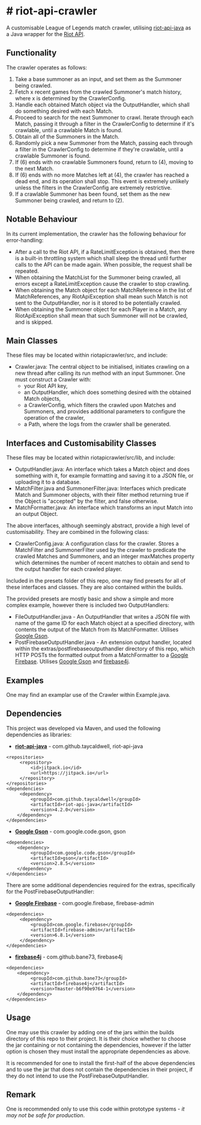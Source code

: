 
# # riot-api-crawler

A customisable League of Legends match crawler, utilising [riot-api-java](https://github.com/taycaldwell/riot-api-java) as a Java wrapper for the [Riot API](https://developer.riotgames.com/). 

## Functionality
The crawler operates as follows:
 1. Take a base summoner as an input, and set them as the Summoner being crawled.
 2. Fetch x recent games from the crawled Summoner's match history, where x is determined by the CrawlerConfig.
 3. Handle each obtained Match object via the OutputHandler, which shall do something desired with each Match.
 4. Proceed to search for the next Summoner to crawl. Iterate through each Match, passing it through a filter in the CrawlerConfig to determine if it's crawlable, until a  crawlable Match is found.
 5. Obtain all of the Summoners in the Match.
 6. Randomly pick a new Summoner from the Match, passing each through a filter in the CrawlerConfig to determine if they're crawlable, until a crawlable Summoner is found.
 7. If (6) ends with no crawlable Summoners found, return to (4), moving to the next Match.
 8. If (6) ends with no more Matches left at (4), the crawler has reached a dead end, and its operation shall stop. This event is extremely unlikely unless the filters in the CrawlerConfig are extremely restrictive.
 9. If a crawlable Summoner has been found, set them as the new Summoner being crawled, and return to (2).

## Notable Behaviour

In its current implementation, the crawler has the following  behaviour for error-handling:

  - After a call to the Riot API, if a RateLimitException is obtained, then there is a built-in throttling system which shall sleep the thread until further calls to the API can be made again. When possible, the request shall be repeated.
- When obtaining the MatchList for the Summoner being crawled, all errors except a RateLimitException cause the crawler to stop crawling.
- When obtaining the Match object for each MatchReference in the list of MatchReferences, any RiotApiException shall mean such Match is not sent to the OutputHandler, nor is it stored to be potentially crawled.
- When obtaining the Summoner object for each Player in a Match, any RiotApiException shall mean that such Summoner will not be crawled, and is skipped.

 ## Main Classes
These files may be located within riotapicrawler/src, and include:
 - Crawler.java: The central object to be initialised, initiates crawling on a new thread after calling its run method with an input Summoner. One must construct a Crawler with:
    - your Riot API key,
    - an OutputHandler, which does something desired with the obtained Match objects,
    - a CrawlerConfig, which filters the crawled upon Matches and Summoners, and provides additional parameters to configure the operation of the crawler,
    -  a Path, where the logs from the crawler shall be generated.



## Interfaces and Customisability Classes
These files may be located within riotapicrawler/src/lib, and include:
  - OutputHandler.java: An interface which takes a Match object and does something with it, for example formatting and saving it to a JSON file, or uploading it to a database.
  -  MatchFilter.java and SummonerFilter.java: Interfaces which predicate Match and Summoner objects, with their filter method returning true if the Object is "accepted" by the filter, and false otherwise.
  - MatchFormatter.java: An interface which transforms an input Match into an output Object.

The above interfaces, although seemingly abstract, provide a high level of customisability. They are combined in the following class:
  - CrawlerConfig.java: A configuration class for the crawler.  Stores a MatchFilter and SummonerFilter used by the crawler to  predicate the crawled Matches and Summoners,  and an integer maxMatches property which determines the number of recent matches to obtain and  send to the output handler for each crawled player.

Included in the presets folder of this repo, one may find presets for all of these interfaces and classes. They are also contained within the builds. 

The provided presets are mostly basic and show a simple and more complex example, however there is included two OutputHandlers:
  - FileOutputHandler.java - An OutputHandler that writes a JSON file with name of the game ID for each Match object at a specified directory, with contents the output of the Match from its MatchFormatter. 
Utilises [Google Gson](https://github.com/google/gson).
  - PostFirebaseOutputHandler.java - An extension output handler, located within the extras/postfirebaseoutputhandler directory of this repo, which HTTP POSTs the formatted output from a MatchFormatter to a [Google Firebase](https://firebase.google.com/).
Utilises [Google Gson](https://github.com/google/gson) and [firebase4j](https://github.com/bane73/firebase4j).

## Examples

One may find an examplar use of the Crawler within Example.java.

## Dependencies
This project was developed via Maven, and used the following dependencies as libraries:
 - **[riot-api-java](https://github.com/taycaldwell/riot-api-java)** - com.github.taycaldwell, riot-api-java
```
<repositories>  
	 <repository> 
		 <id>jitpack.io</id>  
		 <url>https://jitpack.io</url>  
	 </repository>
</repositories>
<dependencies>
	 <dependency>  
		 <groupId>com.github.taycaldwell</groupId>  
		 <artifactId>riot-api-java</artifactId>  
		 <version>4.2.0</version>  
	</dependency>
</dependencies>
```
 - **[Google Gson](https://github.com/google/gson)** - com.google.code.gson, gson
```
<dependencies>
	<dependency>  
		 <groupId>com.google.code.gson</groupId>  
		 <artifactId>gson</artifactId>  
		 <version>2.8.5</version>  
	</dependency>
</dependencies>
```

There are some additional dependencies required for the extras, specifically for the PostFirebaseOutputHandler:
 - **[Google Firebase](https://firebase.google.com/)** - com.google.firebase, firebase-admin
```
<dependencies>  
	 <dependency> 
		 <groupId>com.google.firebase</groupId>  
		 <artifactId>firebase-admin</artifactId>  
		 <version>6.8.1</version>  
	 </dependency>
</dependencies>
```
 - **[firebase4j](https://github.com/bane73/firebase4j)** - com.github.bane73, firebase4j
```
<dependencies>  
	<dependency>  
		 <groupId>com.github.bane73</groupId>  
		 <artifactId>firebase4j</artifactId>  
		 <version>Tmaster-b6f90e9764-1</version>  
	</dependency>
</dependencies>
```

## Usage

One may use this crawler by adding one of the jars within the builds directory of this repo to their project. It is their choice whether to choose the jar containing or not containing the dependencies, however if the latter option is chosen they must install the appropriate dependencies as above.

It is recommended for one to install the first-half of the above dependencies and to use the jar that does not contain the dependencies in their project, if they do not intend to use the PostFirebaseOutputHandler.

## Remark

One is recommended only to use this code within prototype systems - *it may not be safe for production*.
